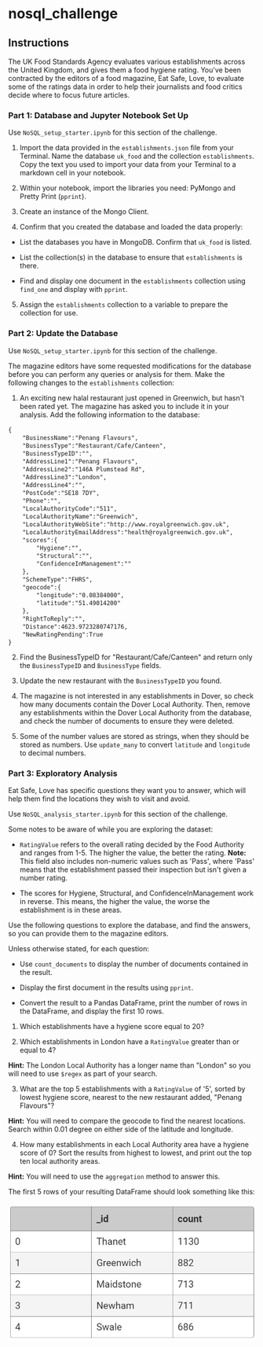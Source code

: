 # nosql_challenge

## Instructions
The UK Food Standards Agency evaluates various establishments across the United Kingdom, and gives them a food hygiene rating. You've been contracted by the editors of a food magazine, Eat Safe, Love, to evaluate some of the ratings data in order to help their journalists and food critics decide where to focus future articles.

### Part 1: Database and Jupyter Notebook Set Up
Use `NoSQL_setup_starter.ipynb` for this section of the challenge. 

 1. Import the data provided in the `establishments.json` file from your Terminal. Name the database `uk_food` and the collection `establishments`. Copy the text you used to import your data from your Terminal to a markdown cell in your notebook.

 2. Within your notebook, import the libraries you need: PyMongo and Pretty Print (`pprint`).

 3. Create an instance of the Mongo Client.

 4. Confirm that you created the database and loaded the data properly:


   * List the databases you have in MongoDB. Confirm that `uk_food` is listed.
 
   * List the collection(s) in the database to ensure that `establishments` is there.

   * Find and display one document in the `establishments` collection using `find_one` and display with `pprint`.

 5. Assign the `establishments` collection to a variable to prepare the collection for use.

### Part 2: Update the Database
Use `NoSQL_setup_starter.ipynb` for this section of the challenge.

The magazine editors have some requested modifications for the database before you can perform any queries or analysis for them. Make the following changes to the `establishments` collection:

 1. An exciting new halal restaurant just opened in Greenwich, but hasn't been rated yet. The magazine has asked you to include it in your analysis. Add the following information to the database:
```
{
    "BusinessName":"Penang Flavours",
    "BusinessType":"Restaurant/Cafe/Canteen",
    "BusinessTypeID":"",
    "AddressLine1":"Penang Flavours",
    "AddressLine2":"146A Plumstead Rd",
    "AddressLine3":"London",
    "AddressLine4":"",
    "PostCode":"SE18 7DY",
    "Phone":"",
    "LocalAuthorityCode":"511",
    "LocalAuthorityName":"Greenwich",
    "LocalAuthorityWebSite":"http://www.royalgreenwich.gov.uk",
    "LocalAuthorityEmailAddress":"health@royalgreenwich.gov.uk",
    "scores":{
        "Hygiene":"",
        "Structural":"",
        "ConfidenceInManagement":""
    },
    "SchemeType":"FHRS",
    "geocode":{
        "longitude":"0.08384000",
        "latitude":"51.49014200"
    },
    "RightToReply":"",
    "Distance":4623.9723280747176,
    "NewRatingPending":True
}
```

 2. Find the BusinessTypeID for "Restaurant/Cafe/Canteen" and return only the `BusinessTypeID` and `BusinessType` fields.

 3. Update the new restaurant with the `BusinessTypeID` you found.

 4. The magazine is not interested in any establishments in Dover, so check how many documents contain the Dover Local Authority. Then, remove any establishments within the Dover Local Authority from the database, and check the number of documents to ensure they were deleted.

 5. Some of the number values are stored as strings, when they should be stored as numbers. Use `update_many` to convert `latitude` and `longitude` to decimal numbers.

### Part 3: Exploratory Analysis 
Eat Safe, Love has specific questions they want you to answer, which will help them find the locations they wish to visit and avoid.

Use `NoSQL_analysis_starter.ipynb` for this section of the challenge.

Some notes to be aware of while you are exploring the dataset:

 * `RatingValue` refers to the overall rating decided by the Food Authority and ranges from 1-5. The higher the value, the better the rating. **Note:** This field also includes non-numeric values such as 'Pass', where 'Pass' means that the establishment passed their inspection but isn't given a number rating.

 * The scores for Hygiene, Structural, and ConfidenceInManagement work in reverse. This means, the higher the value, the worse the establishment is in these areas.

Use the following questions to explore the database, and find the answers, so you can provide them to the magazine editors.

Unless otherwise stated, for each question:

 * Use `count_documents` to display the number of documents contained in the result.

 * Display the first document in the results using `pprint`.

 * Convert the result to a Pandas DataFrame, print the number of rows in the DataFrame, and display the first 10 rows.

 1. Which establishments have a hygiene score equal to 20?

 2. Which establishments in London have a `RatingValue` greater than or equal to 4?

  **Hint:** The London Local Authority has a longer name than "London" so you will need to use `$regex` as part of your search.

 3. What are the top 5 establishments with a `RatingValue` of '5', sorted by lowest hygiene score, nearest to the new restaurant added, "Penang Flavours"?

  **Hint:** You will need to compare the geocode to find the nearest locations. Search within 0.01 degree on either side of the latitude and longitude.

 4. How many establishments in each Local Authority area have a hygiene score of 0? Sort the results from highest to lowest, and print out the top ten local authority areas.

  **Hint:** You will need to use the `aggregation` method to answer this.

The first 5 rows of your resulting DataFrame should look something like this:

![Alt text](Images/df.jpg)